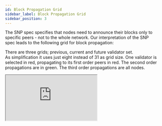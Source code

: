 ```yaml
---
id: Block Propagation Grid
sidebar_label: Block Propagation Grid
sidebar_position: 3
---
```


The SNP spec specifies that nodes need to announce their blocks only to specific peers - not to the whole network. Our interpretation of the SNP spec leads to the following grid for block propagation:

There are three grids; previous, current and future validator set.  
As simplification it uses just eight instead of 31 as grid size. One validator is selected in red, propagating to its first order peers in red. The second order propagations are in green. The third order propagations are all nodes.

<iframe
  src="https://stackblitz.com/edit/typescript-dm85k5?embed=1&file=index.ts&hideDevTools=1&hideExplorer=1&hideNavigation=1&theme=dark&view=preview"
  style={{
    width: '100%',
    height: '600px',
    border: 0,
    borderRadius: '0px',
    overflow: 'hidden'
  }}
  title="TypeScript StackBlitz Example"
  allow="accelerometer; ambient-light-sensor; camera; encrypted-media; geolocation; gyroscope; hid; microphone; midi; payment; usb; vr; xr-spatial-tracking"
  sandbox="allow-forms allow-modals allow-popups allow-presentation allow-same-origin allow-scripts"
/>

## Example

For the validator with index `32` (grid coordinate `(1, 1)`), this would mean that they are propagating to the following other validator coordinates on the same epoch:

`[{0, 1}, {2, 1}, {3, 1}, {4, 1}, {5, 1}, {6, 1}, {7, 1}, {8, 1}, {9, 1}, {10, 1}, {11, 1}, {12, 1}, {13, 1}, {14, 1}, {15, 1}, {16, 1}, {17, 1}, {18, 1}, {19, 1}, {20, 1}, {21, 1}, {22, 1}, {23, 1}, {24, 1}, {25, 1}, {26, 1}, {27, 1}, {28, 1}, {29, 1}, {30, 1}, {1, 0}, {1, 2}, {1, 3}, {1, 4}, {1, 5}, {1, 6}, {1, 7}, {1, 8}, {1, 9}, {1, 10}, {1, 11}, {1, 12}, {1, 13}, {1, 14}, {1, 15}, {1, 16}, {1, 17}, {1, 18}, {1, 19}, {1, 20}, {1, 21}, {1, 22}, {1, 23}, {1, 24}, {1, 25}, {1, 26}, {1, 27}, {1, 28}, {1, 29}, {1, 30}]`

Translating to the following indices:

`[1, 63, 94, 125, 156, 187, 218, 249, 280, 311, 342, 373, 404, 435, 466, 497, 528, 559, 590, 621, 652, 683, 714, 745, 776, 807, 838, 869, 900, 931, 31, 33, 34, 35, 36, 37, 38, 39, 40, 41, 42, 43, 44, 45, 46, 47, 48, 49, 50, 51, 52, 53, 54, 55, 56, 57, 58, 59, 60, 61]`

Additionally their are also propagating to the same indices in the previous and future epoch.
